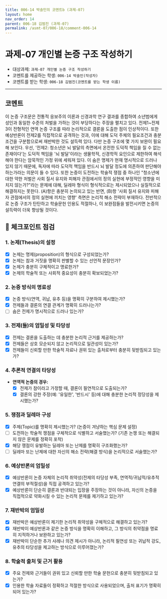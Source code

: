 ```yaml
---
title: 006-14 박솔민의 코멘트b (과제-07) 
layout: home
nav_order: 14
parent: 006-18 김범진 (과제-07)
permalink: /asmt-07/006-18/comment-006-14
---
```


# 과제-07 개인별 논증 구조 작성하기

- 대상과제: `과제-07 개인별 논증 구조 작성하기`
- 코멘트를 제공하는 학생: `006-14 박솔민(작성자)` 
- 코멘트를 받는 학생: `006-18 김범진(코멘트를 받는 학생 이름)` 

---

## 코멘트

이 논증 구조문은 전통적 응보주의 이론과 신경과학 연구 결과를 종합하여 소년범에게 성인과 동일한 수준의 처벌을 가하는 것이 부당하다는 주장을 펼치고 있다. 전제1~전제3이 전형적인 연역 논증 구조를 따라 논리적으로 결론을 도출한 점이 인상적이다. 또한 예상반론이 전제2를 직접적으로 공격하는 것과, 이에 대해 도덕 주체의 필요조건과 충분조건을 구분함으로써 재반박한 것도 설득력 있다.
다만 논증 구조에 몇 가지 보완이 필요해 보인다. 우선, '전제2: 청소년은 뇌 발달의 측면에서 온전한 도덕적 책임을 질 수 없는 존재이다'는 도덕적 책임을 '뇌 발달'이라는 생물학적, 신경학적 요인으로 제한하여 해석해야 한다는 암묵적인 가정 위에 세워져 있다. 이 숨은 명제가 현재 명시적으로 드러나 있지 않기 때문에, 독자에 따라 도덕적 책임을 반드시 뇌 발달 정도에 의존하여 판단해야 하는가라는 의문이 들 수 있다.
또한 논증이 도전하는 학술적 쟁점 중 하나인 "청소년에 대한 약한 처벌은 사회 질서 유지와 피해자 관점에서의 정의 실현에 부정적인 영향을 미치지 않는가?"라는 문제에 대해, 딜레마 형식이 형식적으로는 제시되었으나 실질적으로 해결하지는 못한다. (A)항은 충분히 논의되고 있는 반면, (B)항 '사회 질서 유지와 피해자 관점에서의 정의 실현에 끼치는 영향' 측면은 논리적 해소 전략이 부재하다.
전반적으로 논증 구조가 탄탄하고 학술문헌 인용도 적절하나, 이 보완점들을 발전시키면 논증의 설득력이 더욱 향상될 것이다. 

## 📌 체크포인트 점검

### **1. 논제(Thesis)의 설정**
- [x] 논제는 명제(proposition)의 형식으로 구성되었는가?
- [x] 논제는 참과 거짓을 명확히 판별할 수 있는 선언적 문장인가?
- [x] 논제가 충분히 구체적이고 명료한가?
- [x] 논제의 학술적 또는 사회적 중요성이 충분히 확보되었는가?

### **2. 논증 방식의 명료성**
- [x] 논증 방식(연역, 귀납, 유추 등)을 명확히 구분하여 제시했는가?
- [x] 전제들과 결론의 연결 관계가 명확히 드러나는가?
- [ ] 숨은 전제가 명시적으로 드러나 있는가?

### **3. 전제(들)의 엄밀성 및 타당성**
- [x] 전제는 결론을 도출하는 데 충분한 논리적 근거를 제공하는가?
- [x] 전제들은 상호 모순되지 않고 논리적으로 일관성이 있는가?
- [x] 전제들이 신뢰할 만한 학술적 자료나 권위 있는 출처로부터 충분히 뒷받침되고 있는가?

### **4. 추론적 연결의 타당성**
- **연역적 논증의 경우:**
  - [x] 전제가 참이라고 가정할 때, 결론이 필연적으로 도출되는가?
  - [x] 결론의 강한 주장(예: '유일한', '반드시' 등)에 대해 충분한 논리적 정당성을 제시했는가?

 ### **5. 쟁점과 딜레마 구성**
- [x] 주제(Topic)를 명확히 제시했는가? (논증이 겨냥하는 핵심 문제 설정)
- [ ] 도전하는 학술적 쟁점을 구체적으로 식별하고 서술했는가? (기존 논쟁 또는 해결되지 않은 문제를 정확히 포착)
- [x] 해당 쟁점이 유발하는 딜레마 또는 난제를 명확히 구조화했는가?
- [ ] 딜레마 또는 난제에 대한 자신의 해소 전략(해결 방식)을 논리적으로 서술했는가?

### **6. 예상반론의 엄밀성**
- [x] 예상반론이 논증 자체의 논리적 취약성(전제의 타당성 부족, 연역적/귀납적/유추적 연결의 부적절성)을 직접 공격하고 있는가?
- [x] 예상반론이 단순히 결론과 반대되는 입장을 주장하는 것이 아니라, 자신의 논증을 직접적으로 약화시킬 수 있는 논리적 문제를 제기하고 있는가?

### **7. 재반박의 엄밀성**
- [x] 재반박은 예상반론이 제기한 논리적 취약성을 구체적으로 해결하고 있는가?
- [x] 재반박이 예상반론과 같은 논증 방식을 명확히 이해하고, 그 방식의 취약점을 명료히 지적하거나 보완하고 있는가?
- [x] 재반박이 단순한 추가 사례나 의견 제시가 아니라, 논리적 필연성 또는 귀납적 강도, 유추의 타당성을 제고하는 방식으로 이루어졌는가?

### **8. 학술적 출처 및 근거 활용**
- [x] 주요 전제와 근거들이 권위 있고 신뢰할 만한 학술 문헌으로 충분히 뒷받침되고 있는가?
- [x] 인용한 학술 자료들이 정확하고 적절한 방식으로 사용되었으며, 출처 표기가 명확히 되어 있는가?
